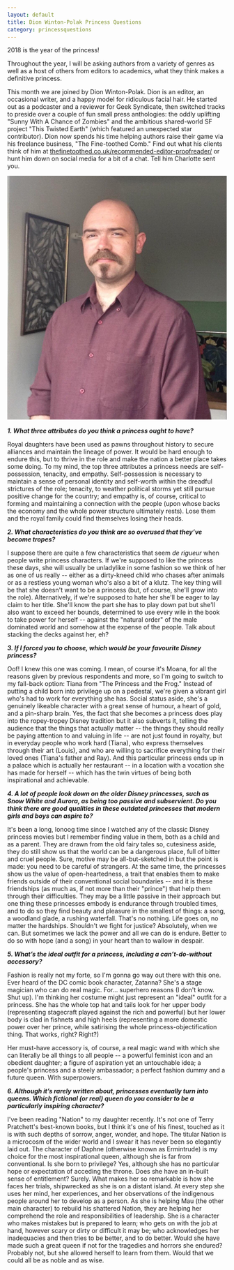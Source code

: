 ```yaml
---
layout: default
title: Dion Winton-Polak Princess Questions
category: princessquestions
---
```


2018 is the year of the princess!

Throughout the year, I will be asking authors from a variety of genres as well as a host of others from editors to academics, what they think makes a definitive princess.

This month we are joined by Dion Winton-Polak. Dion is an editor, an occasional writer, and a happy model for ridiculous facial hair. He started out as a podcaster and a reviewer for Geek Syndicate, then switched tracks to preside over a couple of fun small press anthologies: the oddly uplifting "Sunny With A Chance of Zombies" and the ambitious shared-world SF project "This Twisted Earth" (which featured an unexpected star contributor). Dion now spends his time helping authors raise their game via his freelance business, "The Fine-toothed Comb." Find out what his clients think of him at [thefinetoothed.co.uk/recommended-editor-proofreader/](https://thefinetoothed.co.uk/recommended-editor-proofreader/) or hunt him down on social media for a bit of a chat. Tell him Charlotte sent you.

<img class="img-responsive col-sm-4 pull-right" src="/img/Year Of The Princess Questions/Dion picture.jpg" alt="Dion Winton-Polack">

**_1. What three attributes do you think a princess ought to have?_**

Royal daughters have been used as pawns throughout history to secure alliances and maintain the lineage of power. It would be hard enough to endure this, but to thrive in the role and make the nation a better place takes some doing. To my mind, the top three attributes a princess needs are self-possession, tenacity, and empathy. Self-possession is necessary to maintain a sense of personal identity and self-worth within the dreadful strictures of the role; tenacity, to weather political storms yet still pursue positive change for the country; and empathy is, of course, critical to forming and maintaining a connection with the people (upon whose backs the economy and the whole power structure ultimately rests). Lose them and the royal family could find themselves losing their heads.


**_2. What characteristics do you think are so overused that they’ve become tropes?_**

I suppose there are quite a few characteristics that seem *de rigueur* when people write princess characters. If we're supposed to like the princess these days, she will usually be unladylike in some fashion so we think of her as one of us really -- either as a dirty-kneed child who chases after animals or as a restless young woman who's also a bit of a klutz. The key thing will be that she doesn't want to be a princess (but, of course, she'll grow into the role). Alternatively, if we're supposed to hate her she'll be eager to lay claim to her title. She'll know the part she has to play down pat but she'll also want to exceed her bounds, determined to use every wile in the book to take power for herself -- against the "natural order" of the male dominated world and somehow at the expense of the people. Talk about stacking the decks against her, eh?

**_3. If I forced you to choose, which would be your favourite Disney princess?_**

Oof! I knew this one was coming. I mean, of course it's Moana, for all the reasons given by previous respondents and more, so I'm going to switch to my fall-back option: Tiana from "The Princess and the Frog." Instead of putting a child born into privilege up on a pedestal, we're given a vibrant girl who's had to work for everything she has. Social status aside, she's a genuinely likeable character with a great sense of humour, a heart of gold, and a pin-sharp brain. Yes, the fact that she becomes a princess does play into the ropey-tropey Disney tradition but it also subverts it, telling the audience that the things that actually matter -- the things they should really be paying attention to and valuing in life -- are not just found in royalty, but in everyday people who work hard (Tiana), who express themselves through their art (Louis), and who are willing to sacrifice everything for their loved ones (Tiana's father and Ray). And this particular princess ends up in a palace which is actually her restaurant -- in a location with a vocation she has made for herself -- which has the twin virtues of being both inspirational and achievable.

**_4. A lot of people look down on the older Disney princesses, such as Snow White and Aurora, as being too passive and subservient. Do you think there are good qualities in these outdated princesses that modern girls and boys can aspire to?_**

It's been a long, lonoog time since I watched any of the classic Disney princess movies but I remember finding value in them, both as a child and as a parent. They are drawn from the old fairy tales so, cutesiness aside, they do still show us that the world can be a dangerous place, full of bitter and cruel people. Sure, motive may be all-but-sketched in but the point is made: you need to be careful of strangers. At the same time, the princesses show us the value of open-heartedness, a trait that enables them to make friends outside of their conventional social boundaries -- and it is these friendships (as much as, if not more than their "prince") that help them through their difficulties. They may be a little passive in their approach but one thing these princesses embody is endurance through troubled times, and to do so they find beauty and pleasure in the smallest of things: a song, a woodland glade, a rushing waterfall. That's no nothing. Life goes on, no matter the hardships. Shouldn't we fight for justice? Absolutely, when we can. But sometimes we lack the power and all we can do is endure. Better to do so with hope (and a song) in your heart than to wallow in despair.

**_5. What’s the ideal outfit for a princess, including a can’t-do-without accessory?_**

Fashion is really not my forte, so I'm gonna go way out there with this one. Ever heard of the DC comic book character, Zatanna? She's a stage magician who can do real magic. For... superhero reasons (I don't know. Shut up). I'm thinking her costume might just represent an "ideal" outfit for a princess. She has the whole top hat and tails look for her upper body (representing stagecraft played against the rich and powerful) but her lower body is clad in fishnets and high heels (representing a more domestic power over her prince, while satirising the whole princess-objectification thing. That works, right? Right?) 

Her must-have accessory is, of course, a real magic wand with which she can literally be all things to all people -- a powerful feminist icon and an obedient daughter; a figure of aspiration yet an untouchable idea; a people's princess and a steely ambassador; a perfect fashion dummy and a future queen. With superpowers. 

**_6. Although it’s rarely written about, princesses eventually turn into queens. Which fictional (or real) queen do you consider to be a particularly inspiring character?_**

I've been reading "Nation" to my daughter recently. It's not one of Terry Pratchett's best-known books, but I think it's one of his finest, touched as it is with such depths of sorrow, anger, wonder, and hope. The titular Nation is a microcosm of the wider world and I swear it has never been so elegantly laid out. The character of Daphne (otherwise known as Ermintrude) is my choice for the most inspirational queen, although she is far from conventional. Is she born to privilege? Yes, although she has no particular hope or expectation of acceding the throne. Does she have an in-built sense of entitlement? Surely. What makes her so remarkable is how she faces her trials, shipwrecked as she is on a distant island. At every step she uses her mind, her experiences, and her observations of the indigenous people around her to develop as a person. As she is helping Mau (the other main character) to rebuild his shattered Nation, they are helping her comprehend the role and responsibilities of leadership. She is a character who makes mistakes but is prepared to learn; who gets on with the job at hand, however scary or dirty or difficult it may be; who acknowledges her inadequacies and then tries to be better, and to do better. Would she have made such a great queen if not for the tragedies and horrors she endured? Probably not, but she allowed herself to learn from them. Would that we could all be as noble and as wise.
